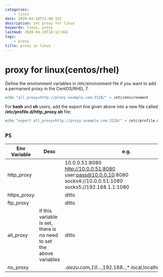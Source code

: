 ```yaml
---
categories:
    - linux
date: 2020-04-18T21:00:15Z
description: set proxy for linux
keywords: linux, proxy
lastmod: 2020-04-19T18:12:04Z
tags:
    - proxy
title: proxy in linux
---
```




# proxy for linux(centos/rhel)

Define the environment variables in /etc/environment file if you want to add a permanent proxy in the CentOS/RHEL 7.

```bash
echo "all_proxy=http://proxy.example.com:3128/" > /etc/environment
```

For **bash** and **sh** users, add the export line given above into a new file called **/etc/profile.d/http_proxy.sh** file:

```bash
echo "export all_proxy=http://proxy.example.com:3128/" > /etc/profile.d/http_proxy.sh
```

## `PS`

| Env Variable | Desc                                                                 | e.g.                                                                                                                            |
|--------------|----------------------------------------------------------------------|---------------------------------------------------------------------------------------------------------------------------------|
| http_proxy   |                                                                      | 10.0.0.51:8080<br/>http://10.0.0.51:8080<br/>user:pass@10.0.0.10:8080<br/>socks4://10.0.0.51:1080<br/>socks5://192.168.1.1:1080 |
| https_proxy  |                                                                      | ditto                                                                                                                           |
| ftp_proxy    |                                                                      | ditto                                                                                                                           |
| all_proxy    | if this variable is set, there is no need to set the above variables | ditto                                                                                                                           |
| no_proxy     |                                                                      | *.aiezu.com,10.*.*.*,192.168.*.*,*.local,localhost,127.0.0.1                                                                    |

